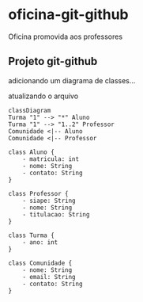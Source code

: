 # oficina-git-github
Oficina promovida aos professores

## Projeto git-github

adicionando um diagrama de classes...

atualizando o arquivo

```mermaid
classDiagram
Turma "1" --> "*" Aluno
Turma "1" --> "1..2" Professor
Comunidade <|-- Aluno
Comunidade <|-- Professor

class Aluno {
    - matricula: int
    - nome: String
    - contato: String
}

class Professor {
    - siape: String
    - nome: String
    - titulacao: String
}

class Turma {
    - ano: int
}

class Comunidade {
    - nome: String
    - email: String
    - contato: String
}

